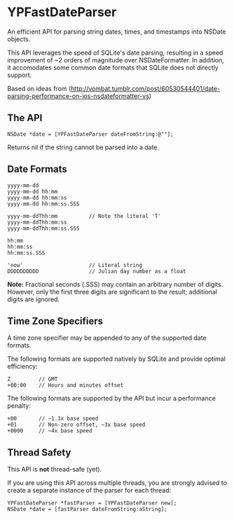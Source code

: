 YPFastDateParser
================

An efficient API for parsing string dates, times, and timestamps into NSDate objects.

This API leverages the speed of SQLite's date parsing, resulting in a speed improvement of ~2 orders of magnitude over NSDateFormatter.  In addition, it accomodates some common date formats that SQLite does not directly support.

Based on ideas from (http://vombat.tumblr.com/post/60530544401/date-parsing-performance-on-ios-nsdateformatter-vs)

The API
-------

    NSDate *date = [YPFastDateParser dateFromString:@""];

Returns nil if the string cannot be parsed into a date.

Date Formats
------------

    yyyy-mm-dd
    yyyy-mm-dd hh:mm
    yyyy-mm-dd hh:mm:ss
    yyyy-mm-dd hh:mm:ss.SSS
    
    yyyy-mm-ddThh:mm          // Note the literal 'T'
    yyyy-mm-ddThh:mm:ss
    yyyy-mm-ddThh:mm:ss.SSS
    
    hh:mm
    hh:mm:ss
    hh:mm:ss.SSS
    
    'now'                     // Literal string
    DDDDDDDDDD                // Julian day number as a float

**Note:** Fractional seconds (.SSS) may contain an arbitrary number of digits.  However, only the first three digits are significant to the result; additional digits are ignored.

Time Zone Specifiers
--------------------

A time zone specifier may be appended to any of the supported date formats.

The following formats are supported natively by SQLite and provide optimal efficiency:

    Z         // GMT
    +00:00    // Hours and minutes offset

The following formats are supported by the API but incur a performance penalty:

    +00       // ~1.3x base speed
    +01       // Non-zero offset, ~3x base speed
    +0000     // ~4x base speed

Thread Safety
------------

This API is **not** thread-safe (yet).  

If you are using this API across multiple threads, you are strongly advised to create a separate instance of the parser for each thread:

    YPFastDateParser *fastParser = [YPFastDateParser new];
    NSDate *date = [fastParser dateFromString:aString];

